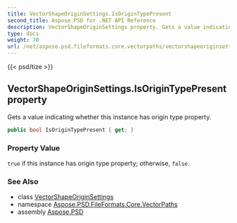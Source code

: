 ```yaml
---
title: VectorShapeOriginSettings.IsOriginTypePresent
second_title: Aspose.PSD for .NET API Reference
description: VectorShapeOriginSettings property. Gets a value indicating whether this instance has origin type property
type: docs
weight: 70
url: /net/aspose.psd.fileformats.core.vectorpaths/vectorshapeoriginsettings/isorigintypepresent/
---
```

{{< psd/tize >}}
## VectorShapeOriginSettings.IsOriginTypePresent property

Gets a value indicating whether this instance has origin type property.

```csharp
public bool IsOriginTypePresent { get; }
```

### Property Value

`true` if this instance has origin type property; otherwise, `false`.

### See Also

* class [VectorShapeOriginSettings](../)
* namespace [Aspose.PSD.FileFormats.Core.VectorPaths](../../vectorshapeoriginsettings/)
* assembly [Aspose.PSD](../../../)


